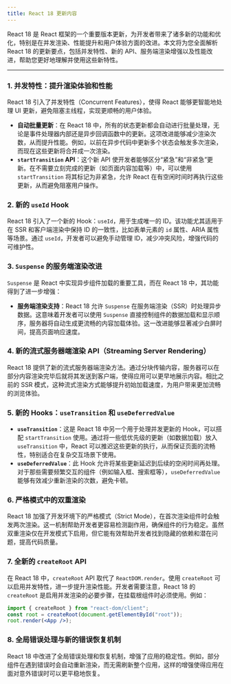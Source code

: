 ```yaml
---
title: React 18 更新内容
---
```


React 18 是 React 框架的一个重要版本更新，为开发者带来了诸多新的功能和优化，特别是在并发渲染、性能提升和用户体验方面的改进。本文将为您全面解析 React 18 的更新要点，包括并发特性、新的 API、服务端渲染增强以及性能改进，帮助您更好地理解并使用这些新特性。

---

### 1. 并发特性：提升渲染体验和性能

React 18 引入了并发特性（Concurrent Features），使得 React 能够更智能地处理 UI 更新，避免阻塞主线程，实现更顺畅的用户体验。

- **自动批量更新**：在 React 18 中，所有的状态更新都会自动进行批量处理，无论是事件处理器内部还是异步回调函数中的更新。这项改进能够减少渲染次数，从而提升性能。例如，以前在异步代码中更新多个状态会触发多次渲染，而现在这些更新将合并成一次渲染。
- **`startTransition` API**：这个新 API 使开发者能够区分“紧急”和“非紧急”更新。在不需要立刻完成的更新（如页面内容加载等）中，可以使用 `startTransition` 将其标记为非紧急，允许 React 在有空闲时间时再执行这些更新，从而避免阻塞用户操作。

### 2. 新的 `useId` Hook

React 18 引入了一个新的 Hook：`useId`，用于生成唯一的 ID。该功能尤其适用于在 SSR 和客户端渲染中保持 ID 的一致性，比如表单元素的 `id` 属性、ARIA 属性等场景。通过 `useId`，开发者可以避免手动管理 ID，减少冲突风险，增强代码的可维护性。

### 3. `Suspense` 的服务端渲染改进

`Suspense` 是 React 中实现异步组件加载的重要工具，而在 React 18 中，其功能得到了进一步增强：

- **服务端渲染支持**：React 18 允许 `Suspense` 在服务端渲染（SSR）时处理异步数据。这意味着开发者可以使用 `Suspense` 直接控制组件的数据加载和显示顺序，服务器将自动生成更流畅的内容加载体验。这一改进能够显著减少白屏时间，提高页面响应速度。

### 4. 新的流式服务器端渲染 API（Streaming Server Rendering）

React 18 提供了新的流式服务器端渲染方法。通过分块传输内容，服务器可以在部分内容渲染完毕后就将其发送到客户端，使得应用可以更早地展示内容。相比之前的 SSR 模式，这种流式渲染方式能够提升初始加载速度，为用户带来更加流畅的浏览体验。

### 5. 新的 Hooks：`useTransition` 和 `useDeferredValue`

- **`useTransition`**：这是 React 18 中另一个用于处理并发更新的 Hook，可以搭配 `startTransition` 使用。通过将一些低优先级的更新（如数据加载）放入 `useTransition` 中，React 可以推迟这些更新的执行，从而保证页面的流畅性，特别适合在复杂交互场景下使用。
- **`useDeferredValue`**：此 Hook 允许将某些更新延迟到后续的空闲时间再处理。对于那些需要频繁交互的组件（例如输入框、搜索框等），`useDeferredValue` 能够有效减少重新渲染的次数，避免卡顿。

### 6. 严格模式中的双重渲染

React 18 加强了开发环境下的严格模式（Strict Mode），在首次渲染组件时会触发两次渲染。这一机制帮助开发者更容易检测副作用，确保组件的行为稳定。虽然双重渲染仅在开发模式下启用，但它能有效帮助开发者找到隐藏的依赖和潜在问题，提高代码质量。

### 7. 全新的 `createRoot` API

在 React 18 中，`createRoot` API 取代了 `ReactDOM.render`。使用 `createRoot` 可以启用并发特性，进一步提升渲染性能。开发者需要注意，React 18 的 `createRoot` 是启用并发渲染的必要步骤，在挂载根组件时必须使用。例如：

```jsx
import { createRoot } from "react-dom/client";
const root = createRoot(document.getElementById("root"));
root.render(<App />);
```

### 8. 全局错误处理与新的错误恢复机制

React 18 中改进了全局错误处理和恢复机制，增强了应用的稳定性。例如，部分组件在遇到错误时会自动重新渲染，而无需刷新整个应用，这样的增强使得应用在面对意外错误时可以更平稳地恢复。
